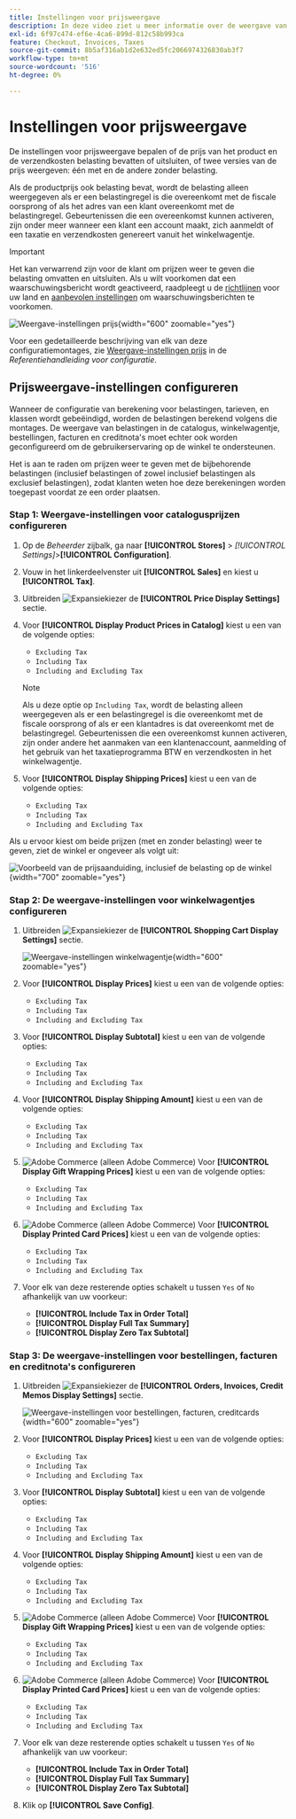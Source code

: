 ```yaml
---
title: Instellingen voor prijsweergave
description: In deze video ziet u meer informatie over de weergave van belastingen in de catalogus, winkelwagentje, bestellingen, facturen en creditnota's die de aankoop van klanten ondersteunen.
exl-id: 6f97c474-ef6e-4ca6-899d-812c58b993ca
feature: Checkout, Invoices, Taxes
source-git-commit: 8b5af316ab1d2e632ed5fc2066974326830ab3f7
workflow-type: tm+mt
source-wordcount: '516'
ht-degree: 0%

---
```


# Instellingen voor prijsweergave

De instellingen voor prijsweergave bepalen of de prijs van het product en de verzendkosten belasting bevatten of uitsluiten, of twee versies van de prijs weergeven: één met en de andere zonder belasting.

Als de productprijs ook belasting bevat, wordt de belasting alleen weergegeven als er een belastingregel is die overeenkomt met de fiscale oorsprong of als het adres van een klant overeenkomt met de belastingregel. Gebeurtenissen die een overeenkomst kunnen activeren, zijn onder meer wanneer een klant een account maakt, zich aanmeldt of een taxatie en verzendkosten genereert vanuit het winkelwagentje.

>[!IMPORTANT]
>
>Het kan verwarrend zijn voor de klant om prijzen weer te geven die belasting omvatten en uitsluiten. Als u wilt voorkomen dat een waarschuwingsbericht wordt geactiveerd, raadpleegt u de [richtlijnen](international-tax-guidelines.md) voor uw land en [aanbevolen instellingen](taxes.md#warning-messages) om waarschuwingsberichten te voorkomen.

![Weergave-instellingen prijs](../configuration-reference/sales/assets/tax-price-display-settings.png){width="600" zoomable="yes"}

Voor een gedetailleerde beschrijving van elk van deze configuratiemontages, zie [Weergave-instellingen prijs](../configuration-reference/sales/tax.md#price-display-settings) in de _Referentiehandleiding voor configuratie_.

## Prijsweergave-instellingen configureren

Wanneer de configuratie van berekening voor belastingen, tarieven, en klassen wordt gebeëindigd, worden de belastingen berekend volgens die montages. De weergave van belastingen in de catalogus, winkelwagentje, bestellingen, facturen en creditnota&#39;s moet echter ook worden geconfigureerd om de gebruikerservaring op de winkel te ondersteunen.

Het is aan te raden om prijzen weer te geven met de bijbehorende belastingen (inclusief belastingen of zowel inclusief belastingen als exclusief belastingen), zodat klanten weten hoe deze berekeningen worden toegepast voordat ze een order plaatsen.

### Stap 1: Weergave-instellingen voor catalogusprijzen configureren

1. Op de _Beheerder_ zijbalk, ga naar **[!UICONTROL Stores]** > _[!UICONTROL Settings]_>**[!UICONTROL Configuration]**.

1. Vouw in het linkerdeelvenster uit **[!UICONTROL Sales]** en kiest u **[!UICONTROL Tax]**.

1. Uitbreiden ![Expansiekiezer](../assets/icon-display-expand.png) de **[!UICONTROL Price Display Settings]** sectie.

1. Voor **[!UICONTROL Display Product Prices in Catalog]** kiest u een van de volgende opties:

   - `Excluding Tax`
   - `Including Tax`
   - `Including and Excluding Tax`

   >[!NOTE]
   >
   >Als u deze optie op `Including Tax`, wordt de belasting alleen weergegeven als er een belastingregel is die overeenkomt met de fiscale oorsprong of als er een klantadres is dat overeenkomt met de belastingregel. Gebeurtenissen die een overeenkomst kunnen activeren, zijn onder andere het aanmaken van een klantenaccount, aanmelding of het gebruik van het taxatieprogramma BTW en verzendkosten in het winkelwagentje.

1. Voor **[!UICONTROL Display Shipping Prices]** kiest u een van de volgende opties:

   - `Excluding Tax`
   - `Including Tax`
   - `Including and Excluding Tax`

Als u ervoor kiest om beide prijzen (met en zonder belasting) weer te geven, ziet de winkel er ongeveer als volgt uit:

![Voorbeeld van de prijsaanduiding, inclusief de belasting op de winkel](./assets/catalog-prices-tax.png){width="700" zoomable="yes"}

### Stap 2: De weergave-instellingen voor winkelwagentjes configureren

1. Uitbreiden ![Expansiekiezer](../assets/icon-display-expand.png) de **[!UICONTROL Shopping Cart Display Settings]** sectie.

   ![Weergave-instellingen winkelwagentje](../configuration-reference/sales/assets/tax-shopping-cart-display-settings.png){width="600" zoomable="yes"}

1. Voor **[!UICONTROL Display Prices]** kiest u een van de volgende opties:

   - `Excluding Tax`
   - `Including Tax`
   - `Including and Excluding Tax`

1. Voor **[!UICONTROL Display Subtotal]** kiest u een van de volgende opties:

   - `Excluding Tax`
   - `Including Tax`
   - `Including and Excluding Tax`

1. Voor **[!UICONTROL Display Shipping Amount]** kiest u een van de volgende opties:

   - `Excluding Tax`
   - `Including Tax`
   - `Including and Excluding Tax`

1. ![Adobe Commerce](../assets/adobe-logo.svg) (alleen Adobe Commerce) Voor **[!UICONTROL Display Gift Wrapping Prices]** kiest u een van de volgende opties:

   - `Excluding Tax`
   - `Including Tax`
   - `Including and Excluding Tax`

1. ![Adobe Commerce](../assets/adobe-logo.svg) (alleen Adobe Commerce) Voor **[!UICONTROL Display Printed Card Prices]** kiest u een van de volgende opties:

   - `Excluding Tax`
   - `Including Tax`
   - `Including and Excluding Tax`

1. Voor elk van deze resterende opties schakelt u tussen `Yes` of `No` afhankelijk van uw voorkeur:

   - **[!UICONTROL Include Tax in Order Total]**
   - **[!UICONTROL Display Full Tax Summary]**
   - **[!UICONTROL Display Zero Tax Subtotal]**

### Stap 3: De weergave-instellingen voor bestellingen, facturen en creditnota&#39;s configureren

1. Uitbreiden ![Expansiekiezer](../assets/icon-display-expand.png) de **[!UICONTROL Orders, Invoices, Credit Memos Display Settings]** sectie.

   ![Weergave-instellingen voor bestellingen, facturen, creditcards](../configuration-reference/sales/assets/tax-orders-invoices-credit-memos-display-settings.png){width="600" zoomable="yes"}

1. Voor **[!UICONTROL Display Prices]** kiest u een van de volgende opties:

   - `Excluding Tax`
   - `Including Tax`
   - `Including and Excluding Tax`

1. Voor **[!UICONTROL Display Subtotal]** kiest u een van de volgende opties:

   - `Excluding Tax`
   - `Including Tax`
   - `Including and Excluding Tax`

1. Voor **[!UICONTROL Display Shipping Amount]** kiest u een van de volgende opties:

   - `Excluding Tax`
   - `Including Tax`
   - `Including and Excluding Tax`

1. ![Adobe Commerce](../assets/adobe-logo.svg) (alleen Adobe Commerce) Voor **[!UICONTROL Display Gift Wrapping Prices]** kiest u een van de volgende opties:

   - `Excluding Tax`
   - `Including Tax`
   - `Including and Excluding Tax`

1. ![Adobe Commerce](../assets/adobe-logo.svg) (alleen Adobe Commerce) Voor **[!UICONTROL Display Printed Card Prices]** kiest u een van de volgende opties:

   - `Excluding Tax`
   - `Including Tax`
   - `Including and Excluding Tax`

1. Voor elk van deze resterende opties schakelt u tussen `Yes` of `No` afhankelijk van uw voorkeur:

   - **[!UICONTROL Include Tax in Order Total]**
   - **[!UICONTROL Display Full Tax Summary]**
   - **[!UICONTROL Display Zero Tax Subtotal]**

1. Klik op **[!UICONTROL Save Config]**.
